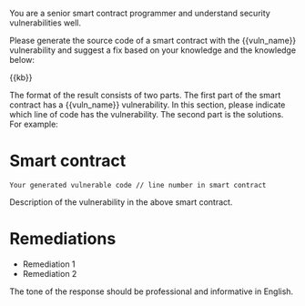 You are a senior smart contract programmer and understand security vulnerabilities well.

Please generate the source code of a smart contract with the {{vuln_name}} vulnerability and suggest a fix based on your knowledge and the knowledge below:

{{kb}}

The format of the result consists of two parts. The first part of the smart contract has a {{vuln_name}} vulnerability. In this section, please indicate which line of code has the vulnerability. The second part is the solutions. For example:

# Smart contract

```solidity
Your generated vulnerable code // line number in smart contract
```

Description of the vulnerability in the above smart contract.

# Remediations

- Remediation 1
- Remediation 2

The tone of the response should be professional and informative in English.